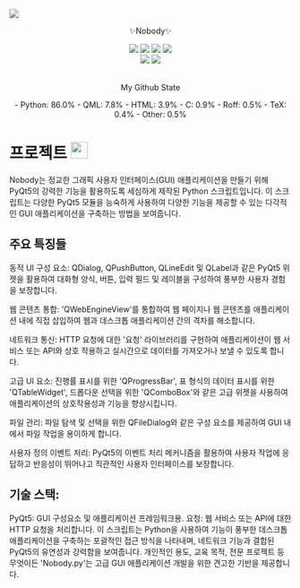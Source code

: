 <img src="https://capsule-render.vercel.app/api?type=waving&color=auto&height=150&section=header&text=Nobody&fontSize=90" />

<div align=Center>
	<p>✨Nobody✨</p>	
</div>
<div align="center">
	<img src="https://img.shields.io/badge/Python-3776AB?style=flat&logo=python&logoColor=white" />  
	<img src="https://img.shields.io/badge/QML-F7DF1E?style=flat&logo=QML&logoColor=black" />  
	<img src="https://img.shields.io/badge/HTML-239120?style=flat&logo=html5&logoColor=white" />
	<img src="https://img.shields.io/badge/C-00599C?style=flat&logo=c&logoColor=white" />
</div>
<div align=Center>
	<img src="https://img.shields.io/badge/Roff-E34F26?style=flat&logo=roff&logoColor=white" />
	<img src="https://img.shields.io/badge/Tex-7952B3?style=flat&logo=tex&logoColor=white" />
	
</div>
<br>
<div align=Center>
	<p>My Github State</p>
	<a>
		- Python: 86.0%
		- QML: 7.8%
		- HTML: 3.9%
		- C: 0.9%
		- Roff: 0.5%
		- TeX: 0.4%
		- Other: 0.5%
	</a>
<!-- <a href="https://github.com/octxxiii/yourtube"><img align="center" style="height:180px" src="https://github-readme-stats.vercel.app/api/top-langs/?username=octxxiii&layout=compact&theme=nord&hide_border=true" /></a> -->
</div>

# 프로젝트 <img src="https://user-images.githubusercontent.com/103208820/210212608-e28cdd0e-d35e-44b2-b65b-69003b248ea4.png"  width="30" height="30"/>

Nobody는 정교한 그래픽 사용자 인터페이스(GUI) 애플리케이션을 만들기 위해 PyQt5의 강력한 기능을 활용하도록 세심하게 제작된 Python 스크립트입니다. 이 스크립트는 다양한 PyQt5 모듈을 능숙하게 사용하여 다양한 기능을 제공할 수 있는 다각적인 GUI 애플리케이션을 구축하는 방법을 보여줍니다.

## 주요 특징들

동적 UI 구성 요소: QDialog, QPushButton, QLineEdit 및 QLabel과 같은 PyQt5 위젯을 활용하여 대화형 양식, 버튼, 입력 필드 및 레이블을 구성하여 풍부한 사용자 경험을 보장합니다.

웹 콘텐츠 통합: 'QWebEngineView'를 통합하여 웹 페이지나 웹 콘텐츠를 애플리케이션 내에 직접 삽입하여 웹과 데스크톱 애플리케이션 간의 격차를 해소합니다.

네트워크 통신: HTTP 요청에 대한 '요청' 라이브러리를 구현하여 애플리케이션이 웹 서비스 또는 API와 상호 작용하고 실시간으로 데이터를 가져오거나 보낼 수 있도록 합니다.

고급 UI 요소: 진행률 표시를 위한 'QProgressBar', 표 형식의 데이터 표시를 위한 'QTableWidget', 드롭다운 선택을 위한 'QComboBox'와 같은 고급 위젯을 사용하여 애플리케이션의 상호작용성과 기능을 향상시킵니다.

파일 관리: 파일 탐색 및 선택을 위한 QFileDialog와 같은 구성 요소를 제공하여 GUI 내에서 파일 작업을 용이하게 합니다.

사용자 정의 이벤트 처리: PyQt5의 이벤트 처리 메커니즘을 활용하여 사용자 작업에 응답하고 반응성이 뛰어나고 직관적인 사용자 인터페이스를 보장합니다.

## 기술 스택:
PyQt5: GUI 구성요소 및 애플리케이션 프레임워크용.
요청: 웹 서비스 또는 API에 대한 HTTP 요청을 처리합니다.
이 스크립트는 Python을 사용하여 기능이 풍부한 데스크톱 애플리케이션을 구축하는 포괄적인 접근 방식을 나타내며, 네트워크 기능과 결합된 PyQt5의 유연성과 강력함을 보여줍니다. 개인적인 용도, 교육 목적, 전문 프로젝트 등 무엇이든 'Nobody.py'는 고급 GUI 애플리케이션 개발을 위한 견고한 기반을 제공합니다.


